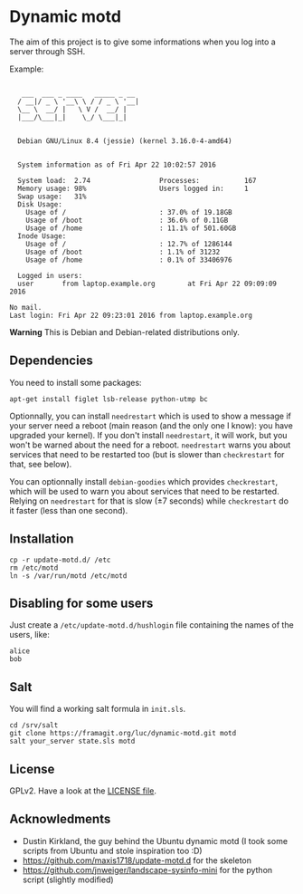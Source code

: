 # Dynamic motd

The aim of this project is to give some informations when you log into a server through SSH.

Example:

```

   ___  ___ _ ____   _____ _ __
  / __|/ _ \ '__\ \ / / _ \ '__|
  \__ \  __/ |   \ V /  __/ |
  |___/\___|_|    \_/ \___|_|


  Debian GNU/Linux 8.4 (jessie) (kernel 3.16.0-4-amd64)


  System information as of Fri Apr 22 10:02:57 2016

  System load:  2.74                 Processes:           167
  Memory usage: 98%                  Users logged in:     1
  Swap usage:   31%
  Disk Usage:
    Usage of /                       : 37.0% of 19.18GB
    Usage of /boot                   : 36.6% of 0.11GB
    Usage of /home                   : 11.1% of 501.60GB
  Inode Usage:
    Usage of /                       : 12.7% of 1286144
    Usage of /boot                   : 1.1% of 31232
    Usage of /home                   : 0.1% of 33406976

  Logged in users:
  user       from laptop.example.org        at Fri Apr 22 09:09:09 2016

No mail.
Last login: Fri Apr 22 09:23:01 2016 from laptop.example.org
```

**Warning** This is Debian and Debian-related distributions only.

## Dependencies

You need to install some packages:

```
apt-get install figlet lsb-release python-utmp bc
```

Optionnally, you can install `needrestart` which is used to show a message if your server need a reboot (main reason (and the only one I know): you have upgraded your kernel).
If you don't install `needrestart`, it will work, but you won't be warned about the need for a reboot.
`needrestart` warns you about services that need to be restarted too (but is slower than `checkrestart` for that, see below).

You can optionnally install `debian-goodies` which provides `checkrestart`, which will be used to warn you about services that need to be restarted. Relying on `needrestart` for that is slow (±7 seconds) while `checkrestart` do it faster (less than one second).


## Installation

```
cp -r update-motd.d/ /etc
rm /etc/motd
ln -s /var/run/motd /etc/motd
```

## Disabling for some users

Just create a `/etc/update-motd.d/hushlogin` file containing the names of the users, like:

```
alice
bob
```

## Salt

You will find a working salt formula in `init.sls`.

```
cd /srv/salt
git clone https://framagit.org/luc/dynamic-motd.git motd
salt your_server state.sls motd
```

## License

GPLv2. Have a look at the [LICENSE file](LICENSE).

## Acknowledments

- Dustin Kirkland, the guy behind the Ubuntu dynamic motd (I took some scripts from Ubuntu and stole inspiration too :D)
- https://github.com/maxis1718/update-motd.d for the skeleton
- https://github.com/jnweiger/landscape-sysinfo-mini for the python script (slightly modified)
